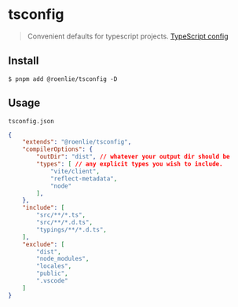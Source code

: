 # tsconfig

> Convenient defaults for typescript projects. [TypeScript config](https://www.typescriptlang.org/docs/handbook/tsconfig-json.html)
## Install

```
$ pnpm add @roenlie/tsconfig -D
```

## Usage

`tsconfig.json`

```json
{
	"extends": "@roenlie/tsconfig",
	"compilerOptions": {
		"outDir": "dist", // whatever your output dir should be
		"types": [ // any explicit types you wish to include.
			"vite/client",
			"reflect-metadata",
			"node"
		],
	},
	"include": [
		"src/**/*.ts",
		"src/**/*.d.ts",
		"typings/**/*.d.ts",
	],
	"exclude": [
		"dist",
		"node_modules",
		"locales",
		"public",
		".vscode"
	]
}
```